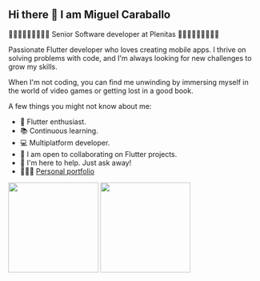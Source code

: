 ## Hi there 👋 I am Miguel Caraballo

👨🏽‍💻👨🏽‍💻👨🏽‍💻 Senior Software developer at Plenitas 👨🏽‍💻👨🏽‍💻👨🏽‍💻

Passionate Flutter developer who loves creating mobile apps. I thrive on solving problems with code, and I'm always looking for new challenges to grow my skills.

When I'm not coding, you can find me unwinding by immersing myself in the world of video games or getting lost in a good book.

A few things you might not know about me:

 - 💙 Flutter enthusiast.
 - 📚 Continuous learning.
 - 💻 Multiplatform developer.
 - 👯 I am open to collaborating on Flutter projects.
 - 💬 I'm here to help. Just ask away!
 - 👨🏽‍💻 [Personal portfolio](https://miguelcaraballo.web.app/)

<p>
  <img height="180em" src="https://github-readme-stats.vercel.app/api?username=migcarde&theme=default&show_icons=true&hide_border=true&count_private=true" />
  <img height="180em" src="https://github-readme-stats.vercel.app/api/top-langs/?username=migcarde&theme=default&show_icons=true&hide_border=true&layout=compact" />
</p>
